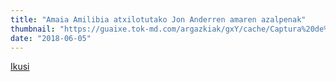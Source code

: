 ```yaml
---
title: "Amaia Amilibia atxilotutako Jon Anderren amaren azalpenak"
thumbnail: "https://guaixe.tok-md.com/argazkiak/gxY/cache/Captura%20de%20pantalla%202018-06-05%20a%20las%2010.08.26_content.png"
date: "2018-06-05"
---
```


[Ikusi](https://guaixe.eus/altsasu/1528186157573-amaia-amilibia-atxilotutako-jon-anderren-amaren-azalpenak)
